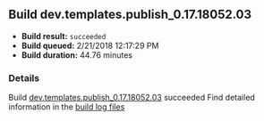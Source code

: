 ## Build dev.templates.publish_0.17.18052.03
- **Build result:** `succeeded`
- **Build queued:** 2/21/2018 12:17:29 PM
- **Build duration:** 44.76 minutes
### Details
Build [dev.templates.publish_0.17.18052.03](https://winappstudio.visualstudio.com/web/build.aspx?pcguid=a4ef43be-68ce-4195-a619-079b4d9834c2&builduri=vstfs%3a%2f%2f%2fBuild%2fBuild%2f25085) succeeded
Find detailed information in the [build log files](https://uwpctdiags.blob.core.windows.net/buildlogs/dev.templates.publish_0.17.18052.03_logs.zip)
